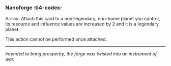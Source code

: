 ### **Nanoforge** :ti4-codex:

<span style="font-variant:small-caps;">Action</span>: Attach this card to a non-legendary, non-home planet you control, its resource and influence values are increased by 2 and it is a legendary planet.

This action cannot be performed once attached.

---

*Intended to bring prosperity, the forge was twisted into an instrument of war.*
